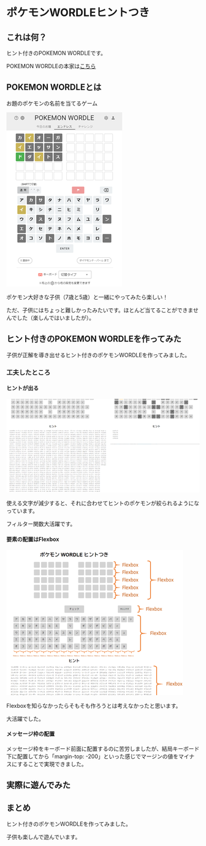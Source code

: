 # ポケモンWORDLEヒントつき

## これは何？

ヒント付きのPOKEMON WORDLEです。

POKEMON WORDLEの本家は[こちら](https://wordle.mega-yadoran.jp/)



## POKEMON WORDLEとは

お題のポケモンの名前を当てるゲーム

![POKEMON WORDLE](./images/PokemonWordle.PNG)

ポケモン大好きな子供（7歳と5歳）と一緒にやってみたら楽しい！

ただ、子供にはちょっと難しかったみたいです。ほとんど当てることができませんでした（楽しんではいましたが）。




## ヒント付きのPOKEMON WORDLEを作ってみた

子供が正解を導き出せるヒント付きのポケモンWORDLEを作ってみました。


### 工夫したところ

#### ヒントが出る

![POKEMON WORDLE with Hints](./images/hints.png)

使える文字が減少すると、それに合わせてヒントのポケモンが絞られるようになっています。

フィルター関数大活躍です。


#### 要素の配置はFlexbox

![Flexbox](./images/flexbox.png)

Flexboxを知らなかったらそもそも作ろうとは考えなかったと思います。

大活躍でした。

#### メッセージ枠の配置


メッセージ枠をキーボード前面に配置するのに苦労しましたが、結局キーボード下に配置してから「margin-top: -200」といった感じでマージンの値をマイナスにすることで実現できました。


## 実際に遊んでみた



## まとめ

ヒント付きのポケモンWORDLEを作ってみました。

子供も楽しんで遊んでいます。



